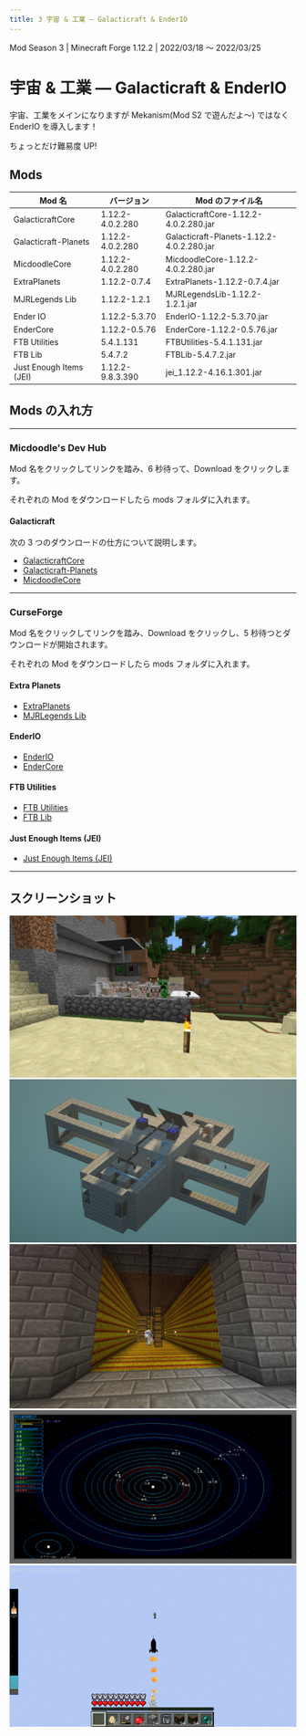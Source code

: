 ```yaml
---
title: 3 宇宙 & 工業 ― Galacticraft & EnderIO
---
```


Mod Season 3 | Minecraft Forge 1.12.2 | 2022/03/18 ～ 2022/03/25

# 宇宙 & 工業 ― Galacticraft & EnderIO

宇宙、工業をメインになりますが Mekanism(Mod S2 で遊んだよ～) ではなく EnderIO を導入します！

ちょっとだけ難易度 UP!

## Mods

| Mod 名                  | バージョン       | Mod のファイル名                          |
| ----------------------- | ---------------- | ----------------------------------------- |
| GalacticraftCore        | 1.12.2-4.0.2.280 | GalacticraftCore-1.12.2-4.0.2.280.jar     |
| Galacticraft-Planets    | 1.12.2-4.0.2.280 | Galacticraft-Planets-1.12.2-4.0.2.280.jar |
| MicdoodleCore           | 1.12.2-4.0.2.280 | MicdoodleCore-1.12.2-4.0.2.280.jar        |
| ExtraPlanets            | 1.12.2-0.7.4     | ExtraPlanets-1.12.2-0.7.4.jar             |
| MJRLegends Lib          | 1.12.2-1.2.1     | MJRLegendsLib-1.12.2-1.2.1.jar            |
| Ender IO                | 1.12.2-5.3.70    | EnderIO-1.12.2-5.3.70.jar                 |
| EnderCore               | 1.12.2-0.5.76    | EnderCore-1.12.2-0.5.76.jar               |
| FTB Utilities           | 5.4.1.131        | FTBUtilities-5.4.1.131.jar                |
| FTB Lib                 | 5.4.7.2          | FTBLib-5.4.7.2.jar                        |
| Just Enough Items (JEI) | 1.12.2-9.8.3.390 | jei_1.12.2-4.16.1.301.jar                 |

## Mods の入れ方

---

### Micdoodle's Dev Hub

Mod 名をクリックしてリンクを踏み、6 秒待って、Download をクリックします。

それぞれの Mod をダウンロードしたら mods フォルダに入れます。

#### Galacticraft

次の 3 つのダウンロードの仕方について説明します。

- [GalacticraftCore](http://micdoodle8.com/download?R2FsYWN0aWNyYWZ0Q29yZS0xLjEyLjItNC4wLjIuMjgwLmphcj9odHRwczovL21pY2Rvb2RsZTguY29tL25ldy1idWlsZHMvR0MtMS4xMi8yODAvR2FsYWN0aWNyYWZ0Q29yZS0xLjEyLjItNC4wLjIuMjgwLmphcj9HQy0xXzEyPzI4MA==)
- [Galacticraft-Planets](https://micdoodle8.com/download?R2FsYWN0aWNyYWZ0LVBsYW5ldHMtMS4xMi4yLTQuMC4yLjI4MC5qYXI/aHR0cHM6Ly9taWNkb29kbGU4LmNvbS9uZXctYnVpbGRzL0dDLTEuMTIvMjgwL0dhbGFjdGljcmFmdC1QbGFuZXRzLTEuMTIuMi00LjAuMi4yODAuamFyP0dDLTFfMTI/Mjgw)
- [MicdoodleCore](http://micdoodle8.com/download?TWljZG9vZGxlQ29yZS0xLjEyLjItNC4wLjIuMjgwLmphcj9odHRwczovL21pY2Rvb2RsZTguY29tL25ldy1idWlsZHMvR0MtMS4xMi8yODAvTWljZG9vZGxlQ29yZS0xLjEyLjItNC4wLjIuMjgwLmphcj9HQy0xXzEyPzI4MA==)

---

### CurseForge

Mod 名をクリックしてリンクを踏み、Download をクリックし、5 秒待つとダウンロードが開始されます。

それぞれの Mod をダウンロードしたら mods フォルダに入れます。

#### Extra Planets

- [ExtraPlanets](https://www.curseforge.com/minecraft/mc-mods/extraplanets/files/3614752)
- [MJRLegends Lib](https://www.curseforge.com/minecraft/mc-mods/mjrlegendslib/files/3344068)

#### EnderIO

- [EnderIO](https://www.curseforge.com/minecraft/mc-mods/ender-io/files/3328811)
- [EnderCore](https://www.curseforge.com/minecraft/mc-mods/endercore/files/2972849)

#### FTB Utilities

- [FTB Utilities](https://www.curseforge.com/minecraft/mc-mods/ftb-utilities-forge/files/3157548)
- [FTB Lib](https://www.curseforge.com/minecraft/mc-mods/ftb-library-legacy-forge/files/2985811)

#### Just Enough Items (JEI)

- [Just Enough Items (JEI)](https://www.curseforge.com/minecraft/mc-mods/jei/files/3040523)

---

## スクリーンショット

![01](./v3/01.webp)
![02](./v3/02.webp)
![03](./v3/03.webp)
![04](./v3/04.webp)
![05](./v3/05.webp)
